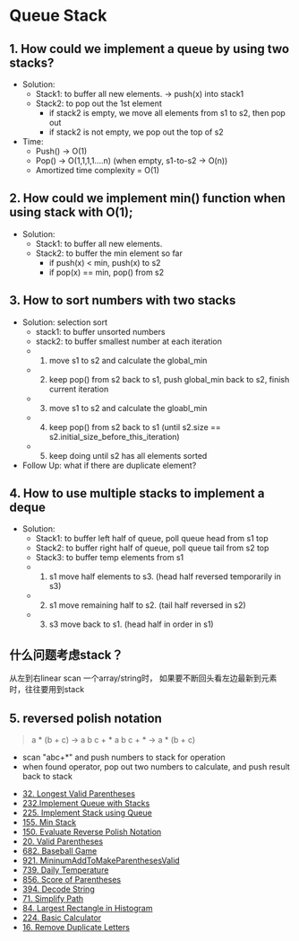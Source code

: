 # Queue Stack

## 1. How could we implement a queue by using two stacks?
- Solution: 
    - Stack1: to buffer all new elements.    -> push(x) into stack1
    - Stack2: to pop out the 1st element
        - if stack2 is empty, we move all elements from s1 to s2, then pop out
        - if stack2 is not empty, we pop out the top of s2
- Time: 
    - Push() -> O(1)
    - Pop()  -> O(1,1,1,1....n) (when empty, s1-to-s2 -> O(n)) 
    - Amortized time complexity = O(1)

## 2. How could we implement min() function when using stack with O(1);
- Solution:
    - Stack1: to buffer all new elements.
    - Stack2: to buffer the min element so far
        - if push(x) < min, push(x) to s2
        - if pop(x) == min, pop() from s2

## 3. How to sort numbers with two stacks
- Solution: selection sort
    - stack1: to buffer unsorted numbers
    - stack2: to buffer smallest number at each iteration
    - 1. move s1 to s2 and calculate the global_min
    - 2. keep pop() from s2 back to s1, push global_min back to s2, finish current iteration
    - 3. move s1 to s2 and calculate the gloabl_min
    - 4. keep pop() from s2 back to s1 (until s2.size == s2.initial_size_before_this_iteration)
    - 5. keep doing until s2 has all elements sorted
- Follow Up: what if there are duplicate element?

## 4. How to use multiple stacks to implement a deque
- Solution: 
    - Stack1: to buffer left half of queue, poll queue head from s1 top
    - Stack2: to buffer right half of queue, poll queue tail from s2 top
    - Stack3: to buffer temp elements from s1
    - 1. s1 move half elements to s3. (head half reversed temporarily in s3)
    - 2. s1 move remaining half to s2. (tail half reversed in s2)
    - 3. s3 move back to s1. (head half in order in s1)

## 什么问题考虑stack？
从左到右linear scan 一个array/string时， 如果要不断回头看左边最新到元素时，往往要用到stack

## 5. reversed polish notation 
> a * (b + c) -> a b c + * 
> a b c + * -> a * (b + c)
- scan "abc+*" and push numbers to stack for operation
- when found operator, pop out two numbers to calculate, and push result back to stack


* [32. Longest Valid Parentheses](longest-valid-parentheses.md)
* [232.Implement Queue with Stacks](implement-queue-using-stacks.md)
* [225. Implement Stack using Queue](implement-stack-using-queues.md)
* [155. Min Stack](min-stack.md)
* [150. Evaluate Reverse Polish Notation](evaluate-reverse-polish-notation.md)
* [20. Valid Parentheses](valid-parentheses.md)
* [682. Baseball Game](baseball-game.md)
* [921. MininumAddToMakeParenthesesValid](minimum-add-to-make-parentheses-valid.md)
* [739. Daily Temperature](daily-temperatures.md)
* [856. Score of Parentheses](score-of-parentheses.md)
* [394. Decode String](decode-string.md)
* [71. Simplify Path](simplify-path.md)
* [84. Largest Rectangle in Histogram](largest-rectangle-in-histogram.md)
* [224. Basic Calculator](basic-calculator.md)
* [16. Remove Duplicate Letters](remove-duplicate-letters.md)

